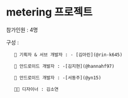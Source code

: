 # metering 프로젝트

참가인원 : 4명

구성 : 

       👩 기획자 & 서브 개발자 : - [김아린](@rin-k645)

       👧 안드로이드 개발자 : -[김지현](@hannahf97)
       
       👨 안드로이드 개발자 : -[서동주](@yn15)
       
       👩‍🦱 디자이너 : 김소연 
       
